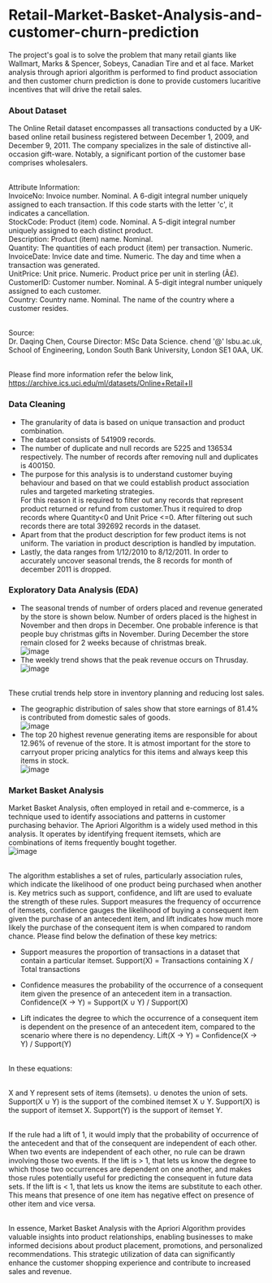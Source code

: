 # Retail-Market-Basket-Analysis-and-customer-churn-prediction
The project's goal is to solve the problem that many retail giants like Wallmart, Marks &amp; Spencer, Sobeys, Canadian Tire and et al face. Market analysis through apriori algorithm is performed to find product association and then customer churn prediction is done to provide customers lucaritive incentives that will drive the retail sales.

### About Dataset

The Online Retail dataset encompasses all transactions conducted by a UK-based online retail business registered between December 1, 2009, and December 9, 2011. The company specializes in the sale of distinctive all-occasion gift-ware. Notably, a significant portion of the customer base comprises wholesalers.

<br>Attribute Information:
<br>InvoiceNo: Invoice number. Nominal. A 6-digit integral number uniquely assigned to each transaction. If this code starts with the letter 'c', it indicates a cancellation.
<br>StockCode: Product (item) code. Nominal. A 5-digit integral number uniquely assigned to each distinct product.
<br>Description: Product (item) name. Nominal.
<br>Quantity: The quantities of each product (item) per transaction. Numeric.
<br>InvoiceDate: Invice date and time. Numeric. The day and time when a transaction was generated.
<br>UnitPrice: Unit price. Numeric. Product price per unit in sterling (Â£).
<br>CustomerID: Customer number. Nominal. A 5-digit integral number uniquely assigned to each customer.
<br>Country: Country name. Nominal. The name of the country where a customer resides.

<br>Source:
<br>Dr. Daqing Chen, Course Director: MSc Data Science. chend '@' lsbu.ac.uk, School of Engineering, London South Bank University, London SE1 0AA, UK.

<br>Please find more information refer the below link,
<br>https://archive.ics.uci.edu/ml/datasets/Online+Retail+II

### Data Cleaning
* The granularity of data is based on unique transaction and product combination. 
* The dataset consists of 541909 records.
* The number of duplicate and null records are 5225 and 136534 respectively. The number of records after removing null and duplicates is 400150.
* The purpose for this analysis is to understand customer buying behaviour and based on that we could establish product association rules and targeted marketing strategies.
<br>For this reason it is required to filter out any records that represent product returned or refund from customer.Thus it required to drop records where Quantity<0 and Unit Price <=0. After filtering out such records there are total 392692 records in the dataset.
* Apart from that the product description for few product items is not uniform. The variation in product description is handled by imputation.
* Lastly, the data ranges from 1/12/2010 to 8/12/2011. In order to accurately uncover seasonal trends, the 8 records for month of december 2011 is dropped.

### Exploratory Data Analysis (EDA)
* The seasonal trends of number of orders placed and revenue generated by the store is shown below. Number of orders placed is the highest in November and then drops in December. One probable inference is that people buy christmas gifts in November. During December the store remain closed for 2 weeks because of christmas break. 
  <br>![image](https://github.com/neelpdesai/Retail-Market-Basket-Analysis-and-Customer-Churn-Prediction/assets/137664550/0a345288-1d7b-46bf-989b-a39ed507c035)
* The weekly trend shows that the peak revenue occurs on Thrusday.
  <br>![image](https://github.com/neelpdesai/Retail-Market-Basket-Analysis-and-Customer-Churn-Prediction/assets/137664550/f84afc9d-e18c-4578-88c1-5711d22a1734)

<br> These crutial trends help store in inventory planning and reducing lost sales.
* The geographic distribution of sales show that store earnings of 81.4% is contributed from domestic sales of goods.
  <br>![image](https://github.com/neelpdesai/Retail-Market-Basket-Analysis-and-Customer-Churn-Prediction/assets/137664550/a913e6ab-9b09-40ae-bac3-2f38f16a75f5)
* The top 20 highest revenue generating items are responsible for about 12.96% of revenue of the store. It is atmost important for the store to carryout proper pricing analytics for this items and always keep this items in stock. 
  <br>![image](https://github.com/neelpdesai/Retail-Market-Basket-Analysis-and-Customer-Churn-Prediction/assets/137664550/1577daea-acf5-49ed-94fb-4867b1aa80e6)

### Market Basket Analysis
Market Basket Analysis, often employed in retail and e-commerce, is a technique used to identify associations and patterns in customer purchasing behavior. The Apriori Algorithm is a widely used method in this analysis. It operates by identifying frequent itemsets, which are combinations of items frequently bought together.
<br> ![image](https://github.com/neelpdesai/Retail-Market-Basket-Analysis-and-Customer-Churn-Prediction/assets/137664550/01d0e972-2a5b-4725-841d-953deaa0d59e)


<br>The algorithm establishes a set of rules, particularly association rules, which indicate the likelihood of one product being purchased when another is. Key metrics such as support, confidence, and lift are used to evaluate the strength of these rules. Support measures the frequency of occurrence of itemsets, confidence gauges the likelihood of buying a consequent item given the purchase of an antecedent item, and lift indicates how much more likely the purchase of the consequent item is when compared to random chance. Please find below the defination of these key metrics:

* Support measures the proportion of transactions in a dataset that contain a particular itemset.
  Support(X) = Transactions containing X / Total transactions

* Confidence measures the probability of the occurrence of a consequent item given the presence of an antecedent item in a transaction.
  Confidence(X -> Y) = Support(X ∪ Y) / Support(X)

* Lift indicates the degree to which the occurrence of a consequent item is dependent on the presence of an antecedent item, compared to the scenario where there is no dependency.
  Lift(X -> Y) = Confidence(X -> Y) / Support(Y)

<br>In these equations:

<br>X and Y represent sets of items (itemsets). ∪ denotes the union of sets. Support(X ∪ Y) is the support of the combined itemset X ∪ Y. Support(X) is the support of itemset X. Support(Y) is the support of itemset Y.

<br>If the rule had a lift of 1, it would imply that the probability of occurrence of the antecedent and that of the consequent are independent of each other. When two events are independent of each other, no rule can be drawn involving those two events. If the lift is > 1, that lets us know the degree to which those two occurrences are dependent on one another, and makes those rules potentially useful for predicting the consequent in future data sets. If the lift is < 1, that lets us know the items are substitute to each other. This means that presence of one item has negative effect on presence of other item and vice versa.

<br>In essence, Market Basket Analysis with the Apriori Algorithm provides valuable insights into product relationships, enabling businesses to make informed decisions about product placement, promotions, and personalized recommendations. This strategic utilization of data can significantly enhance the customer shopping experience and contribute to increased sales and revenue.
